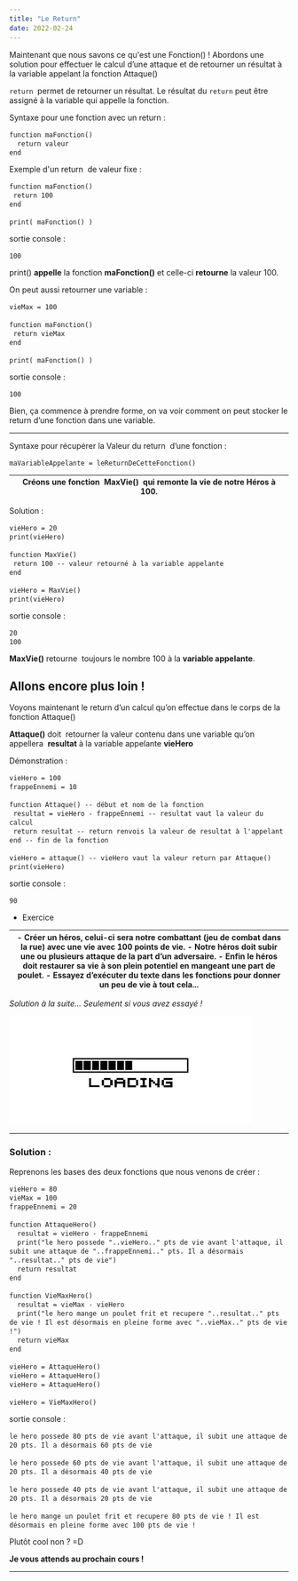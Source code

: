 ```yaml
---
title: "Le Return"
date: 2022-02-24
---
```


Maintenant que nous savons ce qu'est une Fonction() ! Abordons une solution pour effectuer le calcul d’une attaque et de retourner un résultat à la variable appelant la fonction Attaque()

`return`  permet de retourner un résultat. Le résultat du `return` peut être assigné à la variable qui appelle la fonction.

Syntaxe pour une fonction avec un return :

```
function maFonction()
  return valeur
end
```

Exemple d'un return  de valeur fixe :

```
function maFonction()
 return 100
end

print( maFonction() )
```

sortie console :

```
100
```

print() **appelle** la fonction **maFonction()** et celle-ci **retourne** la valeur 100.

On peut aussi retourner une variable :

```
vieMax = 100

function maFonction()
 return vieMax
end

print( maFonction() )
```

sortie console :

```
100
```

Bien, ça commence à prendre forme, on va voir comment on peut stocker le return d’une fonction dans une variable.

* * *

Syntaxe pour récupérer la Valeur du return  d’une fonction :

```
maVariableAppelante = leReturnDeCetteFonction()
```

| Créons une fonction  MaxVie()  qui remonte la vie de notre Héros à 100. |
| --- |

Solution :

```
vieHero = 20
print(vieHero)

function MaxVie()
 return 100 -- valeur retourné à la variable appelante
end

vieHero = MaxVie()
print(vieHero)
```

sortie console :

```
20 
100
```

**MaxVie()** retourne  toujours le nombre 100 à la **variable appelante**.

## Allons encore plus loin !

Voyons maintenant le return d’un calcul qu’on effectue dans le corps de la fonction Attaque()

**Attaque()** doit  retourner la valeur contenu dans une variable qu’on appellera  **resultat** à la variable appelante **vieHero**

Démonstration :

```
vieHero = 100
frappeEnnemi = 10

function Attaque() -- début et nom de la fonction
 resultat = vieHero - frappeEnnemi -- resultat vaut la valeur du calcul
 return resultat -- return renvois la valeur de resultat à l'appelant
end -- fin de la fonction

vieHero = attaque() -- vieHero vaut la valeur return par Attaque()
print(vieHero)
```

sortie console :

```
90
```

- Exercice

| \- Créer un héros, celui-ci sera notre combattant (jeu de combat dans la rue) avec une vie avec 100 points de vie. - Notre héros doit subir une ou plusieurs attaque de la part d’un adversaire. - Enfin le héros doit restaurer sa vie à son plein potentiel en mangeant une part de poulet. - Essayez d’exécuter du texte dans les fonctions pour donner un peu de vie à tout cela... |
| --- |

_Solution à la suite… Seulement si vous avez essayé !_

![](images/loading.png)

* * *

### Solution :

Reprenons les bases des deux fonctions que nous venons de créer :

```
vieHero = 80
vieMax = 100
frappeEnnemi = 20

function AttaqueHero()
  resultat = vieHero - frappeEnnemi
  print("le hero possede "..vieHero.." pts de vie avant l'attaque, il subit une attaque de "..frappeEnnemi.." pts. Il a désormais "..resultat.." pts de vie")
  return resultat
end

function VieMaxHero()
  resultat = vieMax - vieHero
  print("le hero mange un poulet frit et recupere "..resultat.." pts de vie ! Il est désormais en pleine forme avec "..vieMax.." pts de vie !")
  return vieMax
end

vieHero = AttaqueHero()
vieHero = AttaqueHero()
vieHero = AttaqueHero()

vieHero = VieMaxHero()
```

sortie console :

```
le hero possede 80 pts de vie avant l'attaque, il subit une attaque de 20 pts. Il a désormais 60 pts de vie

le hero possede 60 pts de vie avant l'attaque, il subit une attaque de 20 pts. Il a désormais 40 pts de vie 

le hero possede 40 pts de vie avant l'attaque, il subit une attaque de 20 pts. Il a désormais 20 pts de vie 

le hero mange un poulet frit et recupere 80 pts de vie ! Il est désormais en pleine forme avec 100 pts de vie !
```

Plutôt cool non ? =D

**Je vous attends au prochain cours !**

* * *
